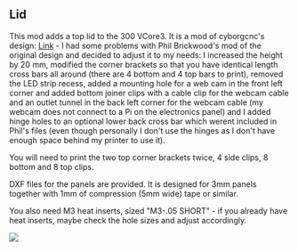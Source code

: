 ## Lid ##

This mod adds a top lid to the 300 VCore3. It is a mod of cyborgcnc's design: [Link](https://github.com/cyborgcnc/CYBORGCNC__RRVC3MOD) - I had some problems with Phil Brickwood's mod of the original design and decided to adjust it to my needs: I increased the height by 20 mm, modified the corner brackets so that you have identical length cross bars all around (there are 4 bottom and 4 top bars to print), removed the LED strip recess, added a mounting hole for a web cam in the front left corner and added bottom joiner clips with a cable clip for the webcam cable and an outlet tunnel in the back left corner for the webcam cable (my webcam does not connect to a Pi on the electronics panel) and I added hinge holes to an optional lower back cross bar which werent included in Phil's files (even though personally I don't use the hinges as I don't have enough space behind my printer to use it).


You will need to print the two top corner brackets twice, 4 side clips, 8 bottom and 8 top clips.

DXF files for the panels are provided. It is designed for 3mm panels together with 1mm of compression (5mm wide) tape or similar.

You also need M3 heat inserts, sized "M3-.05 SHORT" - if you already have heat inserts, maybe check the hole sizes and adjust accordingly.

![](https://github.com/RURon/Vcore-Mods/blob/main/Lid/Lid.png)
